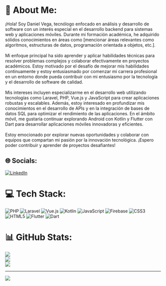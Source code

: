 # 💫 About Me:
¡Hola! Soy Daniel Vega, tecnólogo enfocado en análisis y desarrollo de software con un interés especial en el desarrollo backend para sistemas web y aplicaciones móviles. Durante mi formación académica, he adquirido sólidos conocimientos en áreas como [mencionar áreas relevantes como algoritmos, estructuras de datos, programación orientada a objetos, etc.].<br><br>Mi enfoque principal ha sido aprender y aplicar habilidades técnicas para resolver problemas complejos y colaborar efectivamente en proyectos académicos. Estoy motivado por el desafío de mejorar mis habilidades continuamente y estoy entusiasmado por comenzar mi carrera profesional en un entorno donde pueda contribuir con mi entusiasmo por la tecnología y el desarrollo de software de calidad.<br><br>Mis intereses incluyen especializarme en el desarrollo web utilizando tecnologías como Laravel, PHP, Vue.js y JavaScript para crear aplicaciones robustas y escalables. Además, estoy interesado en profundizar mis conocimientos en el desarrollo de APIs y en la integración de bases de datos SQL para optimizar el rendimiento de las aplicaciones. En el ámbito móvil, me gustaría continuar explorando Android con Kotlin y Flutter con Dart para desarrollar aplicaciones móviles innovadoras y eficientes.<br><br>Estoy emocionado por explorar nuevas oportunidades y colaborar con equipos que compartan mi pasión por la innovación tecnológica. ¡Espero poder contribuir y aprender de proyectos desafiantes!


## 🌐 Socials:
[![LinkedIn](https://img.shields.io/badge/LinkedIn-%230077B5.svg?logo=linkedin&logoColor=white)](https://linkedin.com/in/www.linkedin.com/in/daniel-vega-cortes) 

# 💻 Tech Stack:
![PHP](https://img.shields.io/badge/php-%23777BB4.svg?style=for-the-badge&logo=php&logoColor=white) ![Laravel](https://img.shields.io/badge/laravel-%23FF2D20.svg?style=for-the-badge&logo=laravel&logoColor=white) ![Vue.js](https://img.shields.io/badge/vue.js-%2335495e.svg?style=for-the-badge&logo=vuedotjs&logoColor=%234FC08D) ![Kotlin](https://img.shields.io/badge/kotlin-%237F52FF.svg?style=for-the-badge&logo=kotlin&logoColor=white) ![JavaScript](https://img.shields.io/badge/javascript-%23323330.svg?style=for-the-badge&logo=javascript&logoColor=%23F7DF1E) ![Firebase](https://img.shields.io/badge/firebase-a08021?style=for-the-badge&logo=firebase&logoColor=ffcd34) ![CSS3](https://img.shields.io/badge/css3-%231572B6.svg?style=for-the-badge&logo=css3&logoColor=white) ![HTML5](https://img.shields.io/badge/html5-%23E34F26.svg?style=for-the-badge&logo=html5&logoColor=white) ![Flutter](https://img.shields.io/badge/Flutter-%2302569B.svg?style=for-the-badge&logo=Flutter&logoColor=white) ![Dart](https://img.shields.io/badge/dart-%230175C2.svg?style=for-the-badge&logo=dart&logoColor=white)
# 📊 GitHub Stats:
![](https://github-readme-stats.vercel.app/api?username=DanjVega001&theme=dark&hide_border=false&include_all_commits=false&count_private=false)<br/>
![](https://github-readme-streak-stats.herokuapp.com/?user=DanjVega001&theme=dark&hide_border=false)<br/>
![](https://github-readme-stats.vercel.app/api/top-langs/?username=DanjVega001&theme=dark&hide_border=false&include_all_commits=false&count_private=false&layout=compact)

---
[![](https://visitcount.itsvg.in/api?id=DanjVega001&icon=0&color=0)](https://visitcount.itsvg.in)

<!-- Proudly created with GPRM ( https://gprm.itsvg.in ) -->
